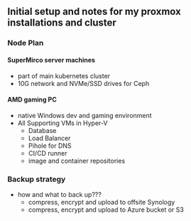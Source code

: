 ## Initial setup and notes for my proxmox installations and cluster

### Node Plan

#### SuperMirco server machines
* part of main kubernetes cluster
* 10G network and NVMe/SSD drives for Ceph

#### AMD gaming PC
* native Windows dev and gaming environment
* All Supporting VMs in Hyper-V
    * Database
    * Load Balancer
    * Pihole for DNS
    * CI/CD runner
    * image and container repositories

### Backup strategy
* how and what to back up???
    * compress, encrypt and upload to offsite Synology
    * compress, encrypt and upload to Azure bucket or S3